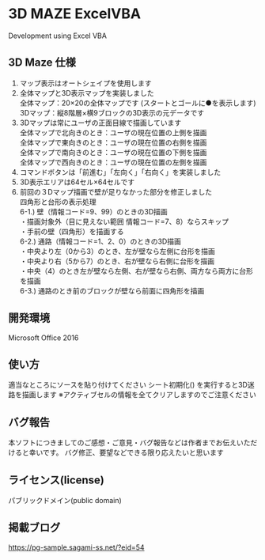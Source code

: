 # 3D MAZE ExcelVBA
Development using Excel VBA

## 3D Maze 仕様
1. マップ表示はオートシェイプを使用します
2. 全体マップと3D表示マップを実装しました  
  全体マップ：20×20の全体マップです (スタートとゴールに●を表示します)  
  3Dマップ：縦8階層×横9ブロックの3D表示の元データです  
3. 3Dマップは常にユーザの正面目線で描画しています  
  全体マップで北向きのとき：ユーザの現在位置の上側を描画  
  全体マップで東向きのとき：ユーザの現在位置の右側を描画  
  全体マップで南向きのとき：ユーザの現在位置の下側を描画  
  全体マップで西向きのとき：ユーザの現在位置の左側を描画  
4. コマンドボタンは「前進む」「左向く」「右向く」を実装しました
5. 3D表示エリアは64セル×64セルです
6. 前回の３Dマップ描画で壁が足りなかった部分を修正しました  
  四角形と台形の表示処理  
  6-1.) 壁（情報コード=9、99）のときの3D描画  
  ・描画対象外（目に見えない範囲 情報コード=7、8）ならスキップ  
  ・手前の壁（四角形）を描画する  
  6-2.) 通路（情報コード=1、2、0）のときの3D描画  
  ・中央より左（0から3）のとき、左が壁なら左側に台形を描画  
  ・中央より右（5から7）のとき、右が壁なら右側に台形を描画  
  ・中央（4）のとき左が壁なら左側、右が壁なら右側、両方なら両方に台形を描画  
  6-3.) 通路のとき前のブロックが壁なら前面に四角形を描画  

## 開発環境
Microsoft Office 2016

## 使い方
適当なところにソースを貼り付けてください
シート初期化() を実行すると3D迷路を描画します
※アクティブセルの情報を全てクリアしますのでご注意ください

## バグ報告
本ソフトにつきましてのご感想・ご意見・バグ報告などは作者までお伝えいただけると幸いです。
バグ修正、要望などできる限り応えたいと思います

## ライセンス(license)
パブリックドメイン(public domain)

## 掲載ブログ
<https://pg-sample.sagami-ss.net/?eid=54>
